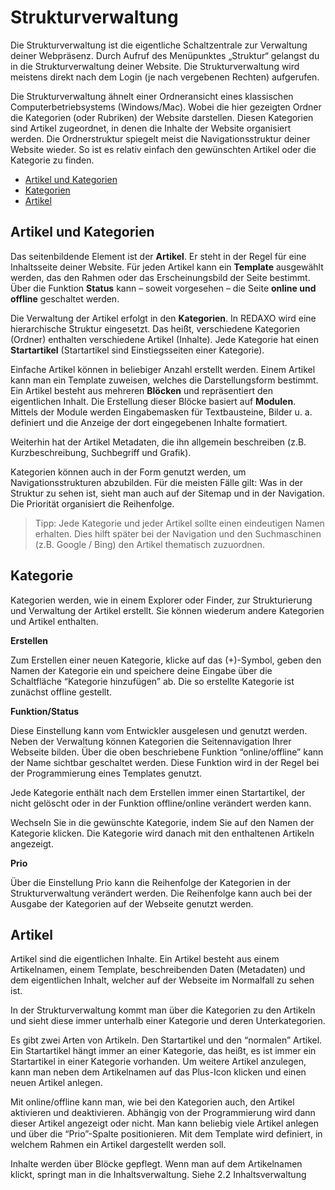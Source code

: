 # Strukturverwaltung

Die Strukturverwaltung ist die eigentliche Schaltzentrale zur Verwaltung deiner Webpräsenz. Durch Aufruf des Menüpunktes „Struktur“ gelangst du in die Strukturverwaltung deiner Website. Die Strukturverwaltung wird meistens direkt nach dem Login (je nach vergebenen Rechten) aufgerufen. 

Die Strukturverwaltung ähnelt einer Ordneransicht eines klassischen Computerbetriebsystems (Windows/Mac). Wobei die hier gezeigten Ordner die Kategorien (oder Rubriken) der Website darstellen.  Diesen Kategorien sind Artikel zugeordnet, in denen die Inhalte der Website organisiert werden. Die Ordnerstruktur spiegelt meist die Navigationsstruktur deiner Website wieder. So ist es relativ einfach den gewünschten Artikel oder die Kategorie zu finden.

- [Artikel und Kategorien](#artikel_und_kategorien)
- [Kategorien](#kategorien)
- [Artikel](#artikel)

<a name="artikel_und_kategorien"></a>
## Artikel und Kategorien

Das seitenbildende Element ist der **Artikel**. Er steht in der Regel für eine Inhaltsseite deiner Website. Für jeden Artikel kann ein **Template** ausgewählt werden, das den Rahmen oder das Erscheinungsbild der Seite bestimmt. Über die Funktion **Status** kann – soweit vorgesehen – die Seite **online und offline** geschaltet werden.

Die Verwaltung der Artikel erfolgt in den **Kategorien**. In REDAXO wird eine hierarchische Struktur eingesetzt. Das heißt, verschiedene Kategorien (Ordner) enthalten verschiedene Artikel (Inhalte). Jede Kategorie hat einen **Startartikel** (Startartikel sind Einstiegsseiten einer Kategorie).

Einfache Artikel können in beliebiger Anzahl erstellt werden. Einem Artikel kann man ein Template zuweisen, welches die Darstellungsform bestimmt. Ein Artikel besteht aus mehreren **Blöcken** und repräsentiert den eigentlichen Inhalt. Die Erstellung dieser Blöcke basiert auf **Modulen**. Mittels der Module werden Eingabemasken für Textbausteine, Bilder u. a. definiert und die Anzeige der dort eingegebenen Inhalte formatiert.

Weiterhin hat der Artikel Metadaten, die ihn allgemein beschreiben (z.B. Kurzbeschreibung, Suchbegriff und Grafik).

Kategorien können auch in der Form genutzt werden, um Navigationsstrukturen abzubilden. Für die meisten Fälle gilt: Was in der Struktur zu sehen ist, sieht man auch auf der Sitemap und in der Navigation. Die Priorität organisiert die Reihenfolge.

> Tipp: Jede Kategorie und jeder Artikel sollte einen eindeutigen Namen erhalten. Dies hilft später bei der Navigation und den Suchmaschinen (z.B. Google / Bing) den Artikel thematisch zuzuordnen. 

<a name="kategorien"></a>
## Kategorie

Kategorien werden, wie in einem Explorer oder Finder, zur Strukturierung und Verwaltung der Artikel erstellt. Sie können wiederum andere Kategorien und Artikel enthalten.

**Erstellen**

Zum Erstellen einer neuen Kategorie, klicke auf das (+)-Symbol, geben den Namen der Kategorie ein und speichere deine Eingabe über die Schaltfläche “Kategorie hinzufügen” ab. Die so erstellte Kategorie ist zunächst offline gestellt. 

**Funktion/Status**

Diese Einstellung kann vom Entwickler ausgelesen und genutzt werden. Neben der Verwaltung können Kategorien die Seitennavigation Ihrer Webseite bilden. Über die oben beschriebene Funktion “online/offline” kann der Name sichtbar geschaltet werden. Diese Funktion wird in der Regel bei der Programmierung eines Templates genutzt.

Jede Kategorie enthält nach dem Erstellen immer einen Startartikel, der nicht gelöscht oder in der Funktion offline/online verändert werden kann.

Wechseln Sie in die gewünschte Kategorie, indem Sie auf den Namen der Kategorie klicken. Die Kategorie wird danach mit den enthaltenen Artikeln angezeigt.

**Prio**

Über die Einstellung Prio kann die Reihenfolge der Kategorien in der Strukturverwaltung verändert werden. Die Reihenfolge kann auch bei der Ausgabe der Kategorien auf der Webseite genutzt werden.

<a name="artikel"></a>
## Artikel

Artikel sind die eigentlichen Inhalte. Ein Artikel besteht aus einem Artikelnamen, einem Template, beschreibenden Daten (Metadaten) und dem eigentlichen Inhalt, welcher auf der Webseite im Normalfall zu sehen ist.

In der Strukturverwaltung kommt man über die Kategorien zu den Artikeln und sieht diese immer unterhalb einer Kategorie und deren Unterkategorien.

Es gibt zwei Arten von Artikeln. Den Startartikel und den “normalen” Artikel. Ein Startartikel hängt immer an einer Kategorie, das heißt, es ist immer ein Startartikel in einer Kategorie vorhanden. Um weitere Artikel anzulegen, kann man neben dem Artikelnamen auf das Plus-Icon klicken und einen neuen Artikel anlegen.

Mit online/offline kann man, wie bei den Kategorien auch, den Artikel aktivieren und deaktivieren. Abhängig von der Programmierung wird dann dieser Artikel angezeigt oder nicht. Man kann beliebig viele Artikel anlegen und über die “Prio”-Spalte positionieren. Mit dem Template wird definiert, in welchem Rahmen ein Artikel dargestellt werden soll.

Inhalte werden über Blöcke gepflegt. Wenn man auf dem Artikelnamen klickt, springt man in die Inhaltsverwaltung. Siehe 2.2 Inhaltsverwaltung



